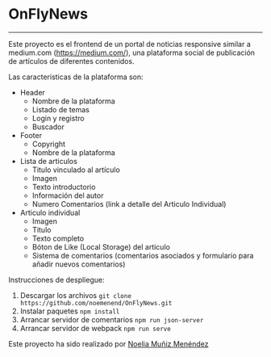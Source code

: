 # OnFlyNews

---

Este proyecto es el frontend de un portal de noticias responsive similar a medium.com (https://medium.com/), una plataforma social de publicación de artículos de diferentes contenidos.

Las caracteristicas de la plataforma son:

* Header
  * Nombre de la plataforma
  * Listado de temas
  * Login y registro
  * Buscador
* Footer
  * Copyright
  * Nombre de la plataforma
* Lista de articulos
  * Titulo vinculado al artículo
  * Imagen
  * Texto introductorio
  * Información del autor
  * Numero Comentarios (link a detalle del Articulo Individual)
* Articulo individual
  * Imagen
  * Titulo
  * Texto completo
  * Bóton de Like (Local Storage) del articulo
  * Sistema de comentarios (comentarios asociados y formulario para añadir nuevos comentarios)

Instrucciones de despliegue:
1. Descargar los archivos `git clone https://github.com/noemenend/OnFlyNews.git`
2. Instalar paquetes `npm install`
3. Arrancar servidor de comentarios `npm run json-server`
4. Arrancar servidor de webpack `npm run serve`

  Este proyecto ha sido realizado por [Noelia Muñiz Menéndez](https://github.com/noemenend)